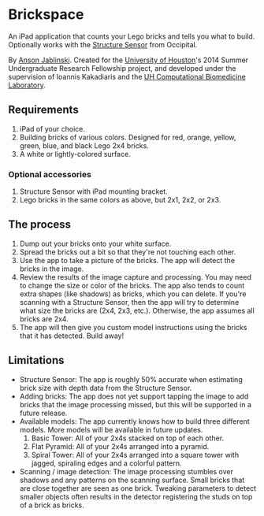 # Brickspace

An iPad application that counts your Lego bricks and tells you what to build. Optionally works with the [Structure Sensor](http://structure.io) from Occipital.

By [Anson Jablinski](http://ansonj.org). Created for the [University of Houston](http://uh.edu)'s 2014 Summer Undergraduate Research Fellowship project, and developed under the supervision of Ioannis Kakadiaris and the [UH Computational Biomedicine Laboratory](http://cbl.uh.edu/).

## Requirements

1. iPad of your choice.
1. Building bricks of various colors. Designed for red, orange, yellow, green, blue, and black Lego 2x4 bricks.
1. A white or lightly-colored surface.

### Optional accessories

1. Structure Sensor with iPad mounting bracket.
1. Lego bricks in the same colors as above, but 2x1, 2x2, or 2x3.

## The process

1. Dump out your bricks onto your white surface.
1. Spread the bricks out a bit so that they're not touching each other.
1. Use the app to take a picture of the bricks. The app will detect the bricks in the image.
1. Review the results of the image capture and processing. You may need to change the size or color of the bricks. The app also tends to count extra shapes (like shadows) as bricks, which you can delete.
If you're scanning with a Structure Sensor, then the app will try to determine what size the bricks are (2x4, 2x3, etc.). Otherwise, the app assumes all bricks are 2x4.
1. The app will then give you custom model instructions using the bricks that it has detected. Build away!

## Limitations

- Structure Sensor: The app is roughly 50% accurate when estimating brick size with depth data from the Structure Sensor.
- Adding bricks: The app does not yet support tapping the image to add bricks that the image processing missed, but this will be supported in a future release.
- Available models: The app currently knows how to build three different models. More models will be available in future updates.
    1. Basic Tower: All of your 2x4s stacked on top of each other.
    1. Flat Pyramid: All of your 2x4s arranged into a pyramid.
    1. Spiral Tower: All of your 2x4s arranged into a square tower with jagged, spiraling edges and a colorful pattern.
- Scanning / image detection: The image processing stumbles over shadows and any patterns on the scanning surface. Small bricks that are close together are seen as one brick. Tweaking parameters to detect smaller objects often results in the detector registering the studs on top of a brick as bricks.
